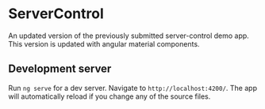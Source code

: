 # ServerControl

An updated version of the previously submitted server-control demo app. This version is updated with angular material components.

## Development server

Run `ng serve` for a dev server. Navigate to `http://localhost:4200/`. The app will automatically reload if you change any of the source files.

